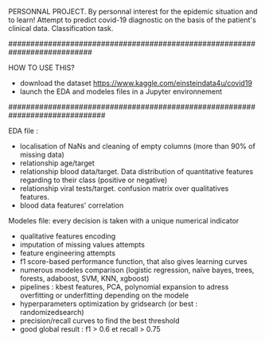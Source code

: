 PERSONNAL PROJECT. 
By personnal interest for the epidemic situation and to learn!
Attempt to predict covid-19 diagnostic on the basis of the patient's clinical data. Classification task.  

###########################################################################

HOW TO USE THIS?
- download the dataset https://www.kaggle.com/einsteindata4u/covid19
- launch the EDA and modeles files in a Jupyter environnement

##############################################################################

EDA file :  
- localisation of NaNs and cleaning of empty columns (more than 90% of missing data)
- relationship age/target
- relationship blood data/target. Data distribution of quantitative features regarding to their class (positive or negative)
- relationship viral tests/target. confusion matrix over qualitatives features.
- blood data features' correlation

Modeles file: every decision is taken with a unique numerical indicator
- qualitative features encoding
- imputation of missing values attempts
- feature engineering attempts
- f1 score-based performance function, that also gives learning curves
- numerous modeles comparison (logistic regression, naïve bayes, trees, forests, adaboost, SVM, KNN, xgboost)
- pipelines : kbest features, PCA, polynomial expansion to adress overfitting or underfitting depending on the modele
- hyperparameters optimization by gridsearch (or best : randomizedsearch)
- precision/recall curves to find the best threshold 
- good global result : f1 > 0.6 et recall > 0.75
